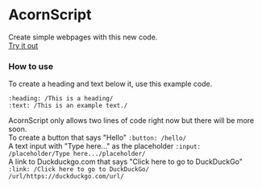 # AcornScript
Create simple webpages with this new code.\
[Try it out](https://lb123658.github.io/AcornScript/)
### How to use
To create a heading and text below it, use this example code. 
```
:heading: /This is a heading/
:text: /This is an example text./
```
AcornScript only allows two lines of code right now but there will be more soon.  
To create a button that says "Hello" ```:button: /hello/```  
A text input with "Type here..." as the placeholder ```:input: /placeholder/Type here.../placeholder/```  
A link to Duckduckgo.com that says "Click here to go to DuckDuckGo" ```:link: /Click here to go to DuckDuckGo/ /url/https://duckduckgo.com/url/```  
